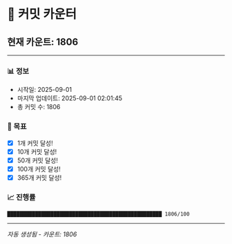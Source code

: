 # 🔢 커밋 카운터

## 현재 카운트: 1806

---

### 📊 정보
- 시작일: 2025-09-01
- 마지막 업데이트: 2025-09-01 02:01:45
- 총 커밋 수: 1806

### 🎯 목표
- [x] 1개 커밋 달성!
- [x] 10개 커밋 달성!
- [x] 50개 커밋 달성!
- [x] 100개 커밋 달성!
- [x] 365개 커밋 달성!

### 📈 진행률
```
██████████████████████████████████████████████████ 1806/100
```

---
*자동 생성됨 - 카운트: 1806*
